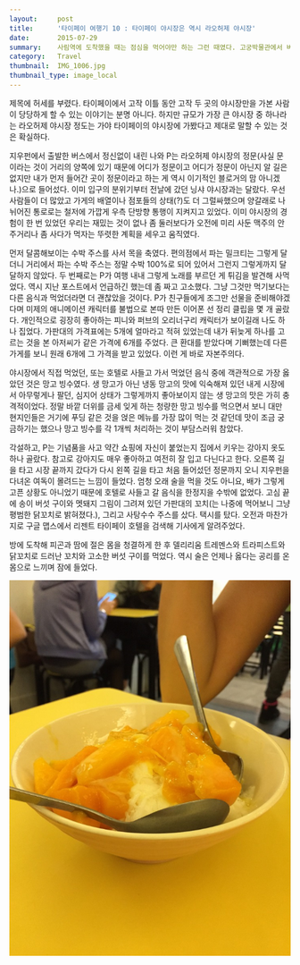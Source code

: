 ```yaml
---
layout:     post
title:      '타이페이 여행기 10 : 타이페이 야시장은 역시 라오허제 야시장'
date:       2015-07-29
summary:    사림역에 도착했을 때는 점심을 먹어야만 하는 그런 때였다. 고궁박물관에서 버스를 타고 사림역으로 이동하는 중에 인스타그램과 각종 블로그를 통해 열심히 검색을 한 결과 역 근처에 먹을 만한 훠궈집이 있다는 것을 알고 있었다. 여행이 끝난 지 두 달이 넘어가는 시점에서 이 정보를 어느 블로그에서 봤는지는 기억이 나지 않지만 여하튼 위치 설명이 부족해서 간판과 밖에서 보이는 메뉴를 보고 그렇게 어렵지 않게 찾을 수는 있었다. 가게는 작았지만 손님은 제법 있었다.
category:	Travel
thumbnail:	IMG_1006.jpg
thumbnail_type: image_local
---
```


제목에 허세를 부렸다. 타이페이에서 고작 이틀 동안 고작 두 곳의 야시장만을 가본 사람이 당당하게 할 수 있는 이야기는 분명 아니다. 하지만 규모가 가장 큰 야시장 중 하나라는 라오허제 야시장 정도는 가야 타이페이의 야시장에 가봤다고 제대로 말할 수 있는 것은 확실하다.

지우펀에서 출발한 버스에서 정신없이 내린 나와 P는 라오허제 야시장의 정문(사실 문이라는 것이 거리의 양쪽에 있기 때문에 어디가 정문이고 어디가 정문이 아닌지 알 길은 없지만 내가 먼저 들어간 곳이 정문이라고 하는 게 역시 이기적인 블로거의 맘 아니겠나.)으로 들어섰다. 이미 입구의 분위기부터 전날에 갔던 닝샤 야시장과는 달랐다. 우선 사람들이 더 많았고 가게의 배열이나 점포들의 상태(?)도 더 그럴싸했으며 양갈래로 나뉘어진 통로로는 철저에 가깝게 우측 단방향 통행이 지켜지고 있었다. 이미 야시장의 경험이 한 번 있었던 우리는 재밌는 것이 없나 좀 둘러보다가 오전에 미리 사둔 맥주의 안주거리나 좀 사다가 먹자는 뚜렷한 계획을 세우고 움직였다.

먼저 달콤해보이는 수박 주스를 사서 목을 축였다. 편의점에서 파는 밀크티는 그렇게 달더니 거리에서 파는 수박 주스는 정말 수박 100%로 되어 있어서 그런지 그렇게까지 달달하지 않았다. 두 번째로는 P가 여행 내내 그렇게 노래를 부르던 게 튀김을 발견해 사먹었다. 역시 지난 포스트에서 언급하긴 했는데 좀 짜고 고소했다. 그냥 그것만 먹기보다는 다른 음식과 먹었더라면 더 괜찮았을 것이다. P가 친구들에게 조그만 선물을 준비해야겠다며 미제의 애니메이션 캐릭터를 불법으로 본따 만든 이어폰 선 정리 클립을 몇 개 골랐다. 개인적으로 굉장히 좋아하는 피니와 퍼브의 오리너구리 캐릭터가 보이길래 나도 하나 집었다. 가판대의 가격표에는 5개에 얼마라고 적혀 있었는데 내가 뒤늦게 하나를 고르는 것을 본 아저씨가 같은 가격에 6개를 주었다. 큰 환대를 받았다며 기뻐했는데 다른 가게를 보니 원래 6개에 그 가격을 받고 있었다. 이런 게 바로 자본주의다.

야시장에서 직접 먹었던, 또는 호텔로 사들고 가서 먹었던 음식 중에 객관적으로 가장 옳았던 것은 망고 빙수였다. 생 망고가 아닌 냉동 망고의 맛에 익숙해져 있던 내게 시장에서 아무렇게나 팔던, 심지어 상태가 그렇게까지 좋아보이지 않는 생 망고의 맛은 가히 충격적이었다. 정말 바깥 더위를 금세 잊게 하는 청량한 망고 빙수를 먹으면서 보니 대만 현지인들은 거기에 푸딩 같은 것을 얹은 메뉴를 가장 많이 먹는 것 같던데 맛이 조금 궁금하기는 했으나 망고 빙수를 각 1개씩 처리하는 것이 부담스러워 참았다.

각설하고, P는 기념품을 사고 약간 쇼핑에 자신이 붙었는지 집에서 키우는 강아지 옷도 하나 골랐다. 참고로 강아지도 매우 좋아하고 여전히 잘 입고 다닌다고 한다. 오른쪽 길을 타고 시장 끝까지 갔다가 다시 왼쪽 길을 타고 처음 들어섰던 정문까지 오니 지우펀을 다녀온 여독이 몰려드는 느낌이 들었다. 엄청 오래 술을 먹을 것도 아니요, 배가 그렇게 고픈 상황도 아니었기 때문에 호텔로 사들고 갈 음식을 한정지을 수밖에 없었다. 고심 끝에 송이 버섯 구이와 멧돼지 그림이 그려져 있던 가판대의 꼬치(는 나중에 먹어보니 그냥 평범한 닭꼬치로 밝혀졌다.), 그리고 사탕수수 주스를 샀다. 택시를 탔다. 오전과 마찬가지로 구글 맵스에서 리젠트 타이페이 호텔을 검색해 기사에게 알려주었다.

방에 도착해 피곤과 땀에 절은 몸을 청결하게 한 후 델리리움 트레멘스와 트라피스트와 닭꼬치로 드러난 꼬치와 고소한 버섯 구이를 먹었다. 역시 술은 언제나 옳다는 공리를 온몸으로 느끼며 잠에 들었다.

<p class="center-align">
	<img src="/images/IMG_1006.jpg">
</p>